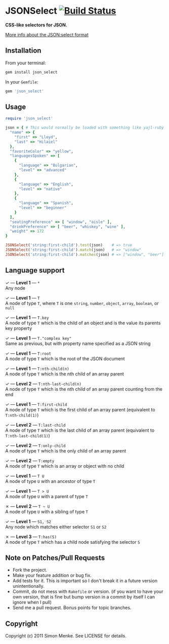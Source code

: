 # JSONSelect [![Build Status](http://travis-ci.org/fd/json_select.png)](http://travis-ci.org/fd/json_select)

**CSS-like selectors for JSON.**

[More info about the JSON:select format](http://jsonselect.org/)

## Installation

From your terminal:

```bash
gem install json_select
```

In your `Gemfile`:

```ruby
gem 'json_select'
```

## Usage

```ruby
require 'json_select'

json = { # This would normally be loaded with something like yajl-ruby
  "name" => {
    "first" => "Lloyd",
    "last" => "Hilaiel"
  },
  "favoriteColor" => "yellow",
  "languagesSpoken" => [
    {
      "language" => "Bulgarian",
      "level" => "advanced"
    },
    {
      "language" => "English",
      "level" => "native"
    },
    {
      "language" => "Spanish",
      "level" => "beginner"
    }
  ],
  "seatingPreference" => [ "window", "aisle" ],
  "drinkPreference" => [ "beer", "whiskey", "wine" ],
  "weight" => 172
}

JSONSelect('string:first-child').test(json)    # => true
JSONSelect('string:first-child').match(json)   # => "window"
JSONSelect('string:first-child').matches(json) # => ["window", "beer"]
```

## Language support

✓ — **Level 1** — `*`<br>
Any node

✓ — **Level 1** — `T`<br>
A node of type `T`, where `T` is one `string`, `number`, `object`, `array`, `boolean`, or `null`

✓ — **Level 1** — `T.key`<br>
A node of type `T` which is the child of an object and is the value its parents key property

✓ — **Level 1** — `T."complex key"`<br>
Same as previous, but with property name specified as a JSON string

✓ — **Level 1** — `T:root`<br>
A node of type `T` which is the root of the JSON document

✓ — **Level 1** — `T:nth-child(n)`<br>
A node of type `T` which is the nth child of an array parent

✓ — **Level 2** — `T:nth-last-child(n)`<br>
A node of type `T` which is the nth child of an array parent counting from the end

✓ — **Level 1** — `T:first-child`<br>
A node of type `T` which is the first child of an array parent (equivalent to `T:nth-child(1)`)

✓ — **Level 2** — `T:last-child`<br>
A node of type `T` which is the last child of an array parent (equivalent to `T:nth-last-child(1)`)

✓ — **Level 2** — `T:only-child`<br>
A node of type `T` which is the only child of an array parent

✓ — **Level 2** — `T:empty`<br>
A node of type `T` which is an array or object with no child

✓ — **Level 1** — `T U`<br>
A node of type `U` with an ancestor of type `T`

✓ — **Level 1** — `T > U`<br>
A node of type `U` with a parent of type `T`

✗ — **Level 2** — `T ~ U`<br>
A node of type `U` with a sibling of type `T`

✓ — **Level 1** — `S1, S2`<br>
Any node which matches either selector `S1` or `S2`

✗ — **Level 3** — `T:has(S)`<br>
A node of type `T` which has a child node satisfying the selector `S`


## Note on Patches/Pull Requests

* Fork the project.
* Make your feature addition or bug fix.
* Add tests for it. This is important so I don't break it in a future version
  unintentionally.
* Commit, do not mess with `Rakefile` or version. (if you want to have your
  own version, that is fine but bump version in a commit by itself I can
  ignore when I pull)
* Send me a pull request. Bonus points for topic branches.

## Copyright

Copyright (c) 2011 Simon Menke. See LICENSE for details.